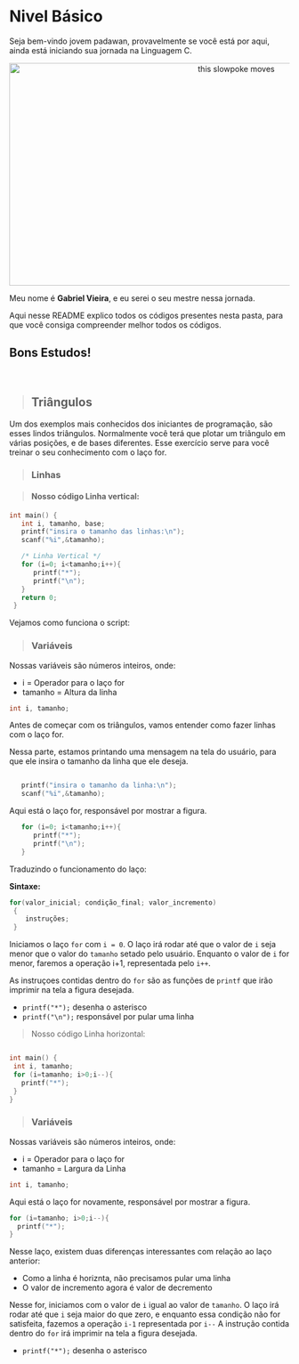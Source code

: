 <h1>Nivel Básico</h1>

Seja bem-vindo jovem padawan, provavelmente se você está por aqui, ainda está iniciando sua jornada na Linguagem C. 

<p align='center'>
<img src="https://media.giphy.com/media/3ohuAxV0DfcLTxVh6w/giphy.gif" alt="this slowpoke moves" width="800" height="400">
</p>

Meu nome é <strong>Gabriel Vieira</strong>, e eu serei o seu mestre nessa jornada.

Aqui nesse README explico todos os códigos presentes nesta pasta, para que você consiga compreender melhor todos os códigos. 
<h2><strong>Bons Estudos!</strong></h2>

<br>

> <h2> Triângulos </h2>

Um dos exemplos mais conhecidos dos iniciantes de programação, são esses lindos triângulos. Normalmente você terá que plotar um triângulo em várias posições, e de bases diferentes.
Esse exercício serve para você treinar o seu conhecimento com o laço for. 

> <bold><h3>Linhas</h3></bold>

> <bold><h4>Nosso código Linha vertical:</h4></bold>

```c
int main() {
   int i, tamanho, base;
   printf("insira o tamanho das linhas:\n");
   scanf("%i",&tamanho);

   /* Linha Vertical */
   for (i=0; i<tamanho;i++){
      printf("*");
      printf("\n");
   }
   return 0;
 }

```

Vejamos como funciona o script:

> <bold><h3>Variáveis</h3></bold>

Nossas variáveis são números inteiros, onde:
- i = Operador para o laço for
- tamanho = Altura da linha

```c   
int i, tamanho;
```

Antes de começar com os triângulos, vamos entender como fazer linhas com o laço for. 

Nessa parte, estamos printando uma mensagem na tela do usuário, para que ele insira o tamanho da linha que ele deseja. 

```c

   printf("insira o tamanho da linha:\n");
   scanf("%i",&tamanho);

```

Aqui está o laço for, responsável por mostrar a figura.

```c   
   for (i=0; i<tamanho;i++){
      printf("*");
      printf("\n");
   }
 ```
 
 Traduzindo o funcionamento do laço:
  
<strong>Sintaxe:</strong>

```c
for(valor_inicial; condição_final; valor_incremento)
 {
    instruções;
 }
 ```

 Iniciamos o laço ```for```  com  ``` i = 0 ```. O laço irá rodar até que o valor de ```i``` seja menor que o valor do ```tamanho``` setado pelo usuário. Enquanto o valor de ```i``` for menor, faremos a operação i+1, representada pelo ```i++```.
 
 As instruçoes contidas dentro do ```for``` são as funções de ```printf``` que irão imprimir na tela a figura desejada. 
 - ``` printf("*"); ``` desenha o asterisco
 - ```printf("\n");``` responsável por pular uma linha 
 
 > Nosso código Linha horizontal:
 
 ```c
 
int main() {
  int i, tamanho;
  for (i=tamanho; i>0;i--){
    printf("*");
  }
}  
 ```
 
 > <bold><h3>Variáveis</h3></bold>

Nossas variáveis são números inteiros, onde:
- i = Operador para o laço for
- tamanho = Largura da Linha

```c   
int i, tamanho;
```

Aqui está o laço for novamente, responsável por mostrar a figura.

```c 
for (i=tamanho; i>0;i--){
  printf("*");
}
```
Nesse laço, existem duas diferenças interessantes com relação ao laço anterior:
- Como a linha é horiznta, não precisamos pular uma linha
- O valor de incremento agora é valor de decremento

Nesse for, iniciamos com o valor de ```i``` igual ao valor de ```tamanho```. O laço irá rodar até que ```i```  seja maior do que zero, e enquanto essa condição não for satisfeita, fazemos a operação ```i-1``` representada por ```i--```
 A instrução contida dentro do ```for```  irá imprimir na tela a figura desejada. 
 - ``` printf("*"); ``` desenha o asterisco
